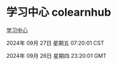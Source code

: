 # 学习中心 colearnhub
[学习中心](http://219.139.198.207:56308/colearnhub/)

2024年 09月 27日 星期五 07:20:01 CST

2024年 09月 26日 星期四 23:20:01 GMT
